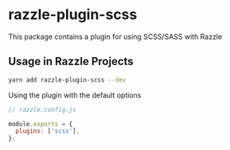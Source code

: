 # razzle-plugin-scss

This package contains a plugin for using SCSS/SASS with Razzle

## Usage in Razzle Projects

```bash
yarn add razzle-plugin-scss --dev
```

Using the plugin with the default options

```js
// razzle.config.js

module.exports = {
  plugins: ['scss'],
};
```